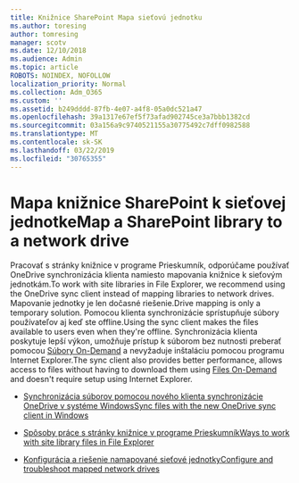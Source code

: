 ```yaml
---
title: Knižnice SharePoint Mapa sieťovú jednotku
ms.author: toresing
author: tomresing
manager: scotv
ms.date: 12/10/2018
ms.audience: Admin
ms.topic: article
ROBOTS: NOINDEX, NOFOLLOW
localization_priority: Normal
ms.collection: Adm_O365
ms.custom: ''
ms.assetid: b249dddd-87fb-4e07-a4f8-05a0dc521a47
ms.openlocfilehash: 39a1317e67ef5f73afad902745ce3a7bbb1382cd
ms.sourcegitcommit: 03a156a9c9740521155a30775492c7dff0982588
ms.translationtype: MT
ms.contentlocale: sk-SK
ms.lasthandoff: 03/22/2019
ms.locfileid: "30765355"
---
```

# <a name="map-a-sharepoint-library-to-a-network-drive"></a><span data-ttu-id="1d832-102">Mapa knižnice SharePoint k sieťovej jednotke</span><span class="sxs-lookup"><span data-stu-id="1d832-102">Map a SharePoint library to a network drive</span></span>

<span data-ttu-id="1d832-103">Pracovať s stránky knižnice v programe Prieskumník, odporúčame používať OneDrive synchronizácia klienta namiesto mapovania knižnice k sieťovým jednotkám.</span><span class="sxs-lookup"><span data-stu-id="1d832-103">To work with site libraries in File Explorer, we recommend using the OneDrive sync client instead of mapping libraries to network drives.</span></span> <span data-ttu-id="1d832-104">Mapovanie jednotky je len dočasné riešenie.</span><span class="sxs-lookup"><span data-stu-id="1d832-104">Drive mapping is only a temporary solution.</span></span> <span data-ttu-id="1d832-105">Pomocou klienta synchronizácie sprístupňuje súbory používateľov aj keď ste offline.</span><span class="sxs-lookup"><span data-stu-id="1d832-105">Using the sync client makes the files available to users even when they're offline.</span></span> <span data-ttu-id="1d832-106">Synchronizácia klienta poskytuje lepší výkon, umožňuje prístup k súborom bez nutnosti preberať pomocou [Súbory On-Demand](https://support.office.com/article/Learn-about-OneDrive-Files-On-Demand-0E6860D3-D9F3-4971-B321-7092438FB38E) a nevyžaduje inštaláciu pomocou programu Internet Explorer.</span><span class="sxs-lookup"><span data-stu-id="1d832-106">The sync client also provides better performance, allows access to files without having to download them using [Files On-Demand](https://support.office.com/article/Learn-about-OneDrive-Files-On-Demand-0E6860D3-D9F3-4971-B321-7092438FB38E) and doesn't require setup using Internet Explorer.</span></span> 
  
- [<span data-ttu-id="1d832-107">Synchronizácia súborov pomocou nového klienta synchronizácie OneDrive v systéme Windows</span><span class="sxs-lookup"><span data-stu-id="1d832-107">Sync files with the new OneDrive sync client in Windows</span></span>](https://go.microsoft.com/fwlink/?linkid=866427)
    
- [<span data-ttu-id="1d832-108">Spôsoby práce s stránky knižnice v programe Prieskumník</span><span class="sxs-lookup"><span data-stu-id="1d832-108">Ways to work with site library files in File Explorer</span></span>](https://go.microsoft.com/fwlink/?linkid=866291)
    
- [<span data-ttu-id="1d832-109">Konfigurácia a riešenie namapované sieťové jednotky</span><span class="sxs-lookup"><span data-stu-id="1d832-109">Configure and troubleshoot mapped network drives</span></span>](https://support.microsoft.com/kb/2616712)
    

